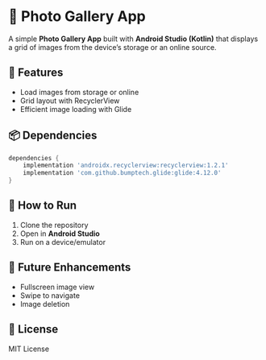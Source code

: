 # 📸 Photo Gallery App

A simple **Photo Gallery App** built with **Android Studio (Kotlin)** that displays a grid of images from the device’s storage or an online source.

## 🚀 Features
- Load images from storage or online
- Grid layout with RecyclerView
- Efficient image loading with Glide

## 📦 Dependencies
```gradle
dependencies {
    implementation 'androidx.recyclerview:recyclerview:1.2.1'
    implementation 'com.github.bumptech.glide:glide:4.12.0'
}
```

## 📲 How to Run
1. Clone the repository
2. Open in **Android Studio**
3. Run on a device/emulator

## 🚀 Future Enhancements
- Fullscreen image view
- Swipe to navigate
- Image deletion

## 📄 License
MIT License

